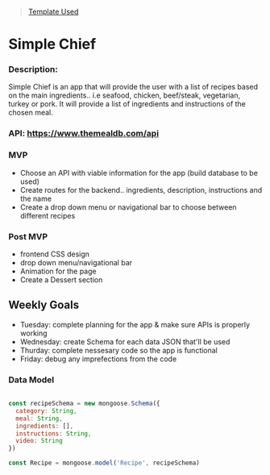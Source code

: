 > [Template Used](https://github.com/metruzanca/ga-vercel-demo)

# Simple Chief

### Description:

Simple Chief is an app that will provide the user with a list of recipes based on the main ingredients.. i.e seafood, chicken, beef/steak, vegetarian, turkey or pork. It will provide a list of ingredients and instructions of the chosen meal. 

### API: https://www.themealdb.com/api

### MVP 

- Choose an API with viable information for the app (build database to be used) 
- Create routes for the backend.. ingredients, description, instructions and the name 
- Create a drop down menu or navigational bar to choose between different recipes 

### Post MVP 

- frontend CSS design 
- drop down menu/navigational bar
- Animation for the page 
- Create a Dessert section 

## Weekly Goals

- Tuesday: complete planning for the app & make sure APIs is properly working 
- Wednesday: create Schema for each data JSON that'll be used 
- Thurday: complete nessesary code so the app is functional 
- Friday: debug any imprefections from the code 

### Data Model

```javascript

const recipeSchema = new mongoose.Schema({
  category: String,
  meal: String,
  ingredients: [],
  instructions: String,
  video: String
})

const Recipe = mongoose.model('Recipe', recipeSchema)

```
